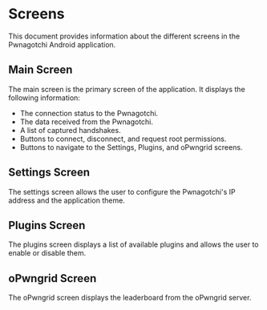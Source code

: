 # Screens

This document provides information about the different screens in the Pwnagotchi Android application.

## Main Screen

The main screen is the primary screen of the application. It displays the following information:

*   The connection status to the Pwnagotchi.
*   The data received from the Pwnagotchi.
*   A list of captured handshakes.
*   Buttons to connect, disconnect, and request root permissions.
*   Buttons to navigate to the Settings, Plugins, and oPwngrid screens.

## Settings Screen

The settings screen allows the user to configure the Pwnagotchi's IP address and the application theme.

## Plugins Screen

The plugins screen displays a list of available plugins and allows the user to enable or disable them.

## oPwngrid Screen

The oPwngrid screen displays the leaderboard from the oPwngrid server.
